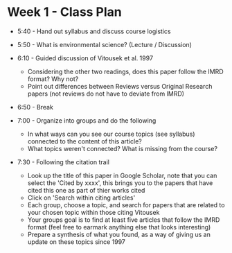 # Week 1 - Class Plan

* 5:40 - Hand out syllabus and discuss course logistics 

* 5:50 - What is environmental science? (Lecture / Discussion)

* 6:10 - Guided discussion of Vitousek et al. 1997
  - Considering the other two readings, does this paper follow the IMRD format? Why not?
  - Point out differences between Reviews versus Original Research papers (not reviews do not have to deviate from IMRD)

* 6:50 - Break

* 7:00 - Organize into groups and do the following
  - In what ways can you see our course topics (see syllabus) connected to the content of this article?
  - What topics weren't connected? What is missing from the course?

* 7:30 - Following the citation trail
  - Look up the title of this paper in Google Scholar, note that you can select the 'Cited by xxxx', this brings you to the papers that have cited this one as part of thier works cited
  - Click on 'Search within citing articles'
  - Each group, choose a topic, and search for papers that are related to your chosen topic within those citing Vitousek
  - Your groups goal is to find at least five articles that follow the IMRD format (feel free to earmark anything else that looks interesting)
  - Prepare a synthesis of what you found, as a way of giving us an update on these topics since 1997
